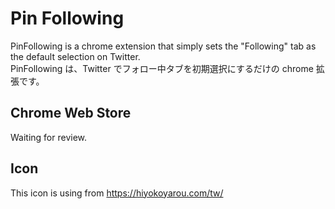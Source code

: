 # Pin Following

PinFollowing is a chrome extension that simply sets the "Following" tab as the default selection on Twitter.  
PinFollowing は、Twitter でフォロー中タブを初期選択にするだけの chrome 拡張です。

## Chrome Web Store

Waiting for review.

## Icon

This icon is using from https://hiyokoyarou.com/tw/
